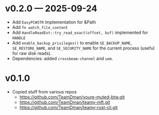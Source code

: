 # v0.2.0 — 2025-09-24

- Add `EasyPCWSTR` implementation for &Path
- Add `fn watch_file_content`
- Add `HandleReadExt::try_read_exact(offset, buf)` implemented for `HANDLE`
- Add `enable_backup_privileges()` to enable `SE_BACKUP_NAME`, `SE_RESTORE_NAME`, and `SE_SECURITY_NAME` for the current process (useful for raw disk reads).
- Dependencies: added `crossbeam-channel` and `uom`.

# v0.1.0

- Copied stuff from various repos
    - https://github.com/TeamDman/youre-muted-btw.git
    - https://github.com/TeamDman/teamy-mft.git
    - https://github.com/TeamDman/teamy-rust-cli.git